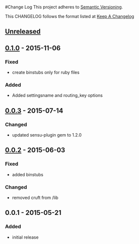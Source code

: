 #Change Log
This project adheres to [Semantic Versioning](http://semver.org/).

This CHANGELOG follows the format listed at [Keep A Changelog](http://keepachangelog.com/)

## [Unreleased]

## [0.1.0] - 2015-11-06
### Fixed
- create binstubs only for ruby files

### Added
- Added settingsname and routing_key options

## [0.0.3] - 2015-07-14
### Changed
- updated sensu-plugin gem to 1.2.0

## [0.0.2] - 2015-06-03
### Fixed
- added binstubs

### Changed
- removed cruft from /lib

## 0.0.1 - 2015-05-21
### Added
- initial release

[Unreleased]: https://github.com/sensu-plugins/sensu-plugins-victorops/compare/0.1.0...HEAD
[0.1.0]: https://github.com/sensu-plugins/sensu-plugins-victorops/compare/0.0.3...0.1.0
[0.0.3]: https://github.com/sensu-plugins/sensu-plugins-victorops/compare/0.0.2...0.0.3
[0.0.2]: https://github.com/sensu-plugins/sensu-plugins-victorops/compare/0.0.1...0.0.2